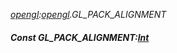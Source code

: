 _[opengl](../../modules/opengl/opengl-module.md):[opengl](../../modules/opengl/opengl-module.md).GL\_PACK\_ALIGNMENT_
##### Const GL\_PACK\_ALIGNMENT:[Int](../../modules/wonkey/wonkey-types-int.md)
